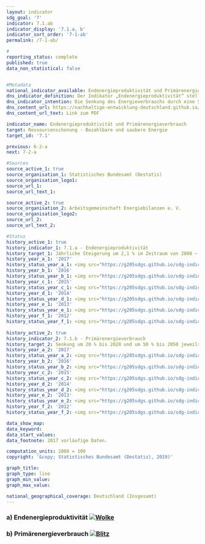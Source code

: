 ```yaml
---                       
layout: indicator                       
sdg_goal: '7'                       
indicator: 7.1.ab                       
indicator_display: '7.1.a, b'                       
indicator_sort_order: '7-1-ab'                       
permalink: /7-1-ab/                       

#                       
reporting_status: complete                       
published: true                       
data_non_statistical: false                       


#Metadata                       
national_indicator_available: Endenergieproduktivität und Primärenergieverbrauch                       
dns_indicator_definition: Der Indikator „Endenergieproduktivität“ stellt die Entwicklung der Wertschöpfung je eingesetzter Einheit Endenergie dar. Der Begriff „Endenergie“ bezieht sich dabei auf den Teil der Energie, der energetisch als thermische oder elektrische Energie den Produktionsbereichen zur Herstellung von Gütern oder den privaten Haushalten zur Verfügung steht. Der Indikator „Primärenergieverbrauch“ gibt an, wie viel Energie in einem Land einerseits in den Energiesektoren zur Umwandlung, andererseits in der Produktion, dem Verkehr und den privaten Haushalten verbraucht wurde.                       
dns_indicator_intention: Die Senkung des Energieverbrauchs durch eine Steigerung der Energieeffizienz ist neben dem Ausbau erneuerbarer Energien die zweite tragende Säule der Energiewende. Ziel ist es, mit möglichst wenig Energie viel wirtschaftliche Leistung zu erreichen. Energieeinsparung schont Klima und Umwelt, trägt zur Verbesserung der Versorgungssicherheit und der Wettbewerbsfähigkeit der Industrie bei. Nach dem Energiekonzept der Bundesregierung soll die Endenergieproduktivität im Zeitraum 2008 bis 2050 jährlich um 2,1 % erhöht werden. Gleichzeitig soll sich der Primärenergieverbrauch bis 2020 um 20 % und bis 2050 um 50 % gegenüber dem Jahr 2008 verringern.Diese Ziele werden auch hier zugrunde gelegt.                       
dns_content_url: https://nachhaltige-entwicklung-deutschland.github.io/open-sdg-site-starter/public/content/7.1.ab.pdf                       
dns_content_url_text: Link zum PDF                       

indicator_name: Endenergieproduktivität und Primärenergieverbrauch                       
target: Ressourcenschonung - Bezahlbare und saubere Energie                       
target_id: '7.1'                       

previous: 6-2-a                       
next: 7-2-a                       

#Sources
source_active_1: true                               
source_organisation_1: Statistisches Bundesamt (Destatis)                               
source_organisation_logo1:                                
source_url_1:                                
source_url_text_1:                                

source_active_2: true                               
source_organisation_2: Arbeitsgemeinschaft Energiebilanzen e. V.                               
source_organisation_logo2:                                
source_url_2:                                
source_url_text_2:                                

#Status                           
history_active_1: true                           
history_indicator_1: 7.1.a - Endenergieproduktivität                           
history_target_1: Jährliche Steigerung um 2,1 % im Zeitraum von 2008 – 2050
history_year_a_1: '2017'                               
history_status_year_a_1: <img src="https://g205sdgs.github.io/sdg-indicators/public/Wettersymbole/Wolke.png" alt="Wolke" />
history_year_b_1: '2016'                               
history_status_year_b_1: <img src="https://g205sdgs.github.io/sdg-indicators/public/Wettersymbole/Wolke.png" alt="Wolke" />
history_year_c_1: '2015'                               
history_status_year_c_1: <img src="https://g205sdgs.github.io/sdg-indicators/public/Wettersymbole/Wolke.png" alt="Wolke" />
history_year_d_1: '2014'                               
history_status_year_d_1: <img src="https://g205sdgs.github.io/sdg-indicators/public/Wettersymbole/Sonne.png" alt="Sonne" />
history_year_e_1: '2013'                               
history_status_year_e_1: <img src="https://g205sdgs.github.io/sdg-indicators/public/Wettersymbole/Wolke.png" alt="Wolke" />
history_year_f_1: '2012'                               
history_status_year_f_1: <img src="https://g205sdgs.github.io/sdg-indicators/public/Wettersymbole/Wolke.png" alt="Wolke" />
                               
history_active_2: true                               
history_indicator_2: 7.1.b - Primärenergieverbrauch                               
history_target_2: Senkung um 20 % bis 2020 und um 50 % bis 2050 jeweils gegenüber 2008
history_year_a_2: '2017'                                   
history_status_year_a_2: <img src="https://g205sdgs.github.io/sdg-indicators/public/Wettersymbole/Blitz.png" alt="Blitz" />
history_year_b_2: '2016'                                   
history_status_year_b_2: <img src="https://g205sdgs.github.io/sdg-indicators/public/Wettersymbole/Wolke.png" alt="Wolke" />
history_year_c_2: '2015'                                   
history_status_year_c_2: <img src="https://g205sdgs.github.io/sdg-indicators/public/Wettersymbole/Wolke.png" alt="Wolke" />
history_year_d_2: '2014'                                   
history_status_year_d_2: <img src="https://g205sdgs.github.io/sdg-indicators/public/Wettersymbole/Wolke.png" alt="Wolke" />
history_year_e_2: '2013'                                   
history_status_year_e_2: <img src="https://g205sdgs.github.io/sdg-indicators/public/Wettersymbole/Wolke.png" alt="Wolke" />
history_year_f_2: '2012'                                   
history_status_year_f_2: <img src="https://g205sdgs.github.io/sdg-indicators/public/Wettersymbole/Sonne.png" alt="Sonne" />

data_show_map:                        
data_keyword:                        
data_start_values:                        
data_footnote: 2017 vorläufige Daten.                       

computation_units: 2008 = 100                       
copyright: '&copy; Statistisches Bundesamt (Destatis), 2019)'                       

graph_title:                        
graph_type: line                       
graph_min_value:                        
graph_max_value:                        

national_geographical_coverage: Deutschland (Insgesamt)                       
---
```

<h3>a) Endenergieproduktivität                           
  <a href="https://nachhaltige-entwicklung-deutschland.github.io/open-sdg-site-starter/status/"><img src="https://g205sdgs.github.io/sdg-indicators/public/Wettersymbole/Wolke.png" alt="Wolke" />                           
  </a>                           
</h3>                           

<h3>b) Primärenergieverbrauch                           
  <a href="https://nachhaltige-entwicklung-deutschland.github.io/open-sdg-site-starter/status/"><img src="https://g205sdgs.github.io/sdg-indicators/public/Wettersymbole/Blitz.png" alt="Blitz" />                           
  </a>                           
</h3>